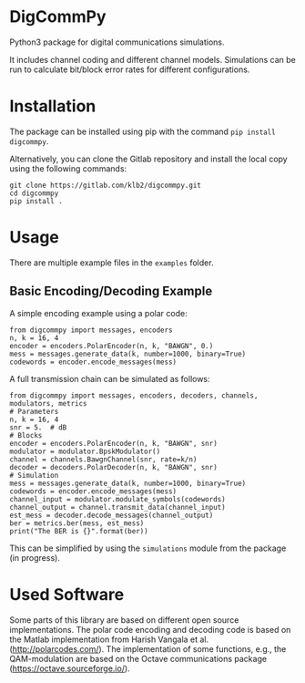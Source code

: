 # DigCommPy
Python3 package for digital communications simulations.

It includes channel coding and different channel models. Simulations can be run
to calculate bit/block error rates for different configurations.


# Installation
The package can be installed using pip with the command `pip install
digcommpy`.

Alternatively, you can clone the Gitlab repository and install the local copy
using the following commands:

    git clone https://gitlab.com/klb2/digcommpy.git
	cd digcommpy
	pip install .


# Usage
There are multiple example files in the `examples` folder.

## Basic Encoding/Decoding Example
A simple encoding example using a polar code:

    from digcommpy import messages, encoders
	n, k = 16, 4
    encoder = encoders.PolarEncoder(n, k, "BAWGN", 0.)
	mess = messages.generate_data(k, number=1000, binary=True)
	codewords = encoder.encode_messages(mess)

A full transmission chain can be simulated as follows:

    from digcommpy import messages, encoders, decoders, channels, modulators, metrics
	# Parameters
	n, k = 16, 4
	snr = 5.  # dB
	# Blocks
	encoder = encoders.PolarEncoder(n, k, "BAWGN", snr)
	modulator = modulator.BpskModulator()
	channel = channels.BawgnChannel(snr, rate=k/n)
	decoder = decoders.PolarDecoder(n, k, "BAWGN", snr)
	# Simulation
	mess = messages.generate_data(k, number=1000, binary=True)
	codewords = encoder.encode_messages(mess)
	channel_input = modulator.modulate_symbols(codewords)
	channel_output = channel.transmit_data(channel_input)
	est_mess = decoder.decode_messages(channel_output)
	ber = metrics.ber(mess, est_mess)
	print("The BER is {}".format(ber))

This can be simplified by using the `simulations` module from the
package (in progress).


# Used Software
Some parts of this library are based on different open source implementations.
The polar code encoding and decoding code is based on the Matlab implementation
from Harish Vangala et al. (http://polarcodes.com/). 
The implementation of some functions, e.g., the QAM-modulation are based on the
Octave communications package (https://octave.sourceforge.io/).
